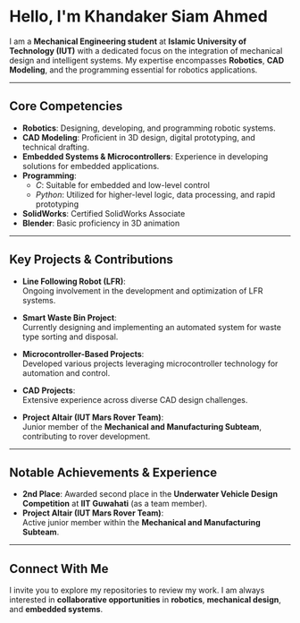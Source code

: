 #  Hello, I'm Khandaker Siam Ahmed

I am a **Mechanical Engineering student** at **Islamic University of Technology (IUT)** with a dedicated focus on the integration of mechanical design and intelligent systems. My expertise encompasses **Robotics**, **CAD Modeling**, and the programming essential for robotics applications.

---

##  Core Competencies

- **Robotics**: Designing, developing, and programming robotic systems.  
- **CAD Modeling**: Proficient in 3D design, digital prototyping, and technical drafting.  
- **Embedded Systems & Microcontrollers**: Experience in developing solutions for embedded applications.  
- **Programming**:  
  - *C*: Suitable for embedded and low-level control  
  - *Python*: Utilized for higher-level logic, data processing, and rapid prototyping  
- **SolidWorks**: Certified SolidWorks Associate  
- **Blender**: Basic proficiency in 3D animation  

---

## Key Projects & Contributions

- **Line Following Robot (LFR)**:  
  Ongoing involvement in the development and optimization of LFR systems.  

- **Smart Waste Bin Project**:  
  Currently designing and implementing an automated system for waste type sorting and disposal.  

- **Microcontroller-Based Projects**:  
  Developed various projects leveraging microcontroller technology for automation and control.  

- **CAD Projects**:  
  Extensive experience across diverse CAD design challenges.  

- **Project Altair (IUT Mars Rover Team)**:  
  Junior member of the **Mechanical and Manufacturing Subteam**, contributing to rover development.  

---

## Notable Achievements & Experience

-  **2nd Place**: Awarded second place in the **Underwater Vehicle Design Competition** at **IIT Guwahati** (as a team member).  
-  **Project Altair (IUT Mars Rover Team)**:  
  Active junior member within the **Mechanical and Manufacturing Subteam**.

---

##  Connect With Me

I invite you to explore my repositories to review my work. I am always interested in **collaborative opportunities** in **robotics**, **mechanical design**, and **embedded systems**.
